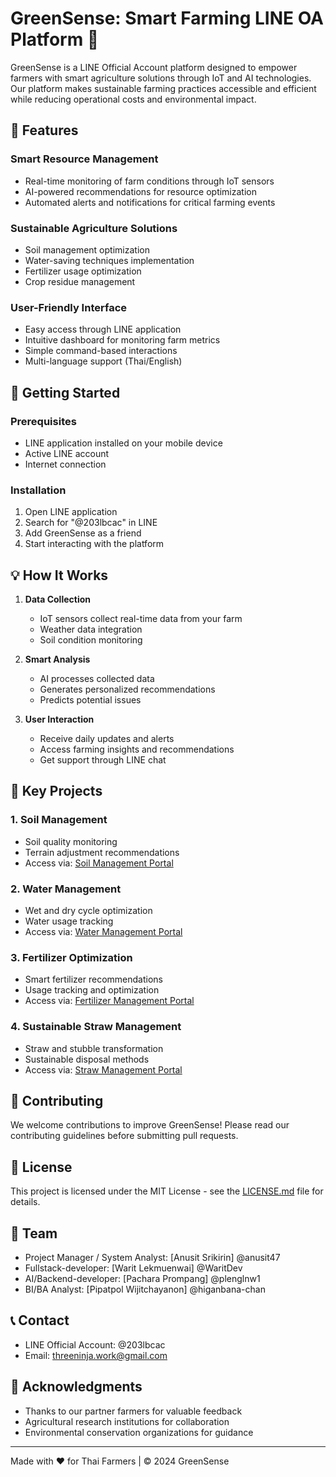 # GreenSense: Smart Farming LINE OA Platform 🌾

GreenSense is a LINE Official Account platform designed to empower farmers with smart agriculture solutions through IoT and AI technologies. Our platform makes sustainable farming practices accessible and efficient while reducing operational costs and environmental impact.

## 🌟 Features

### Smart Resource Management
- Real-time monitoring of farm conditions through IoT sensors
- AI-powered recommendations for resource optimization
- Automated alerts and notifications for critical farming events

### Sustainable Agriculture Solutions
- Soil management optimization
- Water-saving techniques implementation
- Fertilizer usage optimization
- Crop residue management

### User-Friendly Interface
- Easy access through LINE application
- Intuitive dashboard for monitoring farm metrics
- Simple command-based interactions
- Multi-language support (Thai/English)

## 🚀 Getting Started

### Prerequisites
- LINE application installed on your mobile device
- Active LINE account
- Internet connection

### Installation
1. Open LINE application
2. Search for "@203lbcac" in LINE
3. Add GreenSense as a friend
4. Start interacting with the platform

## 💡 How It Works

1. **Data Collection**
   - IoT sensors collect real-time data from your farm
   - Weather data integration
   - Soil condition monitoring

2. **Smart Analysis**
   - AI processes collected data
   - Generates personalized recommendations
   - Predicts potential issues

3. **User Interaction**
   - Receive daily updates and alerts
   - Access farming insights and recommendations
   - Get support through LINE chat

## 🌱 Key Projects

### 1. Soil Management
- Soil quality monitoring
- Terrain adjustment recommendations
- Access via: [Soil Management Portal](https://greensense-liff-soil.vercel.app/)

### 2. Water Management
- Wet and dry cycle optimization
- Water usage tracking
- Access via: [Water Management Portal](https://greensense-liff-wet.vercel.app/)

### 3. Fertilizer Optimization
- Smart fertilizer recommendations
- Usage tracking and optimization
- Access via: [Fertilizer Management Portal](https://greensense-liff-fer.vercel.app/)

### 4. Sustainable Straw Management
- Straw and stubble transformation
- Sustainable disposal methods
- Access via: [Straw Management Portal](https://greensense-liff-to.vercel.app/)

## 🤝 Contributing

We welcome contributions to improve GreenSense! Please read our contributing guidelines before submitting pull requests.

## 📄 License

This project is licensed under the MIT License - see the [LICENSE.md](LICENSE.md) file for details.

## 👥 Team

- Project Manager / System Analyst: [Anusit Srikirin] @anusit47
- Fullstack-developer: [Warit Lekmuenwai] @WaritDev
- AI/Backend-developer: [Pachara Prompang] @plenglnw1
- BI/BA Analyst: [Pipatpol Wijitchayanon] @higanbana-chan

## 📞 Contact

- LINE Official Account: @203lbcac
- Email: threeninja.work@gmail.com

## 🙏 Acknowledgments

- Thanks to our partner farmers for valuable feedback
- Agricultural research institutions for collaboration
- Environmental conservation organizations for guidance

---
Made with ❤️ for Thai Farmers | © 2024 GreenSense